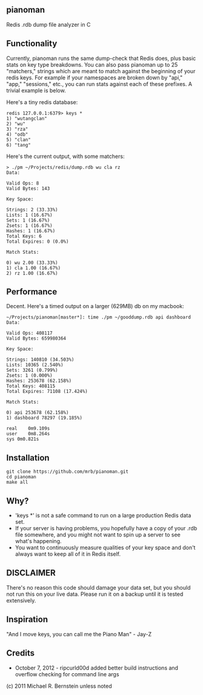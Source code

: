 pianoman
--------

Redis .rdb dump file analyzer in C

Functionality
-------------

Currently, pianoman runs the same dump-check that Redis does, plus basic stats
on key type breakdowns.  You can also pass pianoman up to 25 "matchers," strings
which are meant to match against the beginning of your redis keys.  For example
if your namespaces are broken down by "api," "app," "sessions," etc., you can
run stats against each of these prefixes.  A trivial example is below.

Here's a tiny redis database:

    redis 127.0.0.1:6379> keys *
    1) "wutangclan"
    2) "wu"
    3) "rza"
    4) "odb"
    5) "clan"
    6) "tang"

Here's the current output, with some matchers:

    > ./pm ~/Projects/redis/dump.rdb wu cla rz
    Data:

    Valid Ops: 8
    Valid Bytes: 143

    Key Space:

    Strings: 2 (33.33%)
    Lists: 1 (16.67%)
    Sets: 1 (16.67%)
    Zsets: 1 (16.67%)
    Hashes: 1 (16.67%)
    Total Keys: 6
    Total Expires: 0 (0.0%)

    Match Stats:

    0) wu 2.00 (33.33%)
    1) cla 1.00 (16.67%)
    2) rz 1.00 (16.67%)

Performance
-----------

Decent. Here's a timed output on a larger (629MB) db on my macbook:

    ~/Projects/pianoman[master*]: time ./pm ~/gooddump.rdb api dashboard
    Data:

    Valid Ops: 408117
    Valid Bytes: 659980364

    Key Space:

    Strings: 140810 (34.503%)
    Lists: 10365 (2.540%)
    Sets: 3261 (0.799%)
    Zsets: 1 (0.000%)
    Hashes: 253678 (62.158%)
    Total Keys: 408115
    Total Expires: 71108 (17.424%)

    Match Stats:

    0) api 253678 (62.158%)
    1) dashboard 78297 (19.185%)

    real	0m9.109s
    user	0m8.264s
    sys	0m0.821s


Installation
------------

	git clone https://github.com/mrb/pianoman.git
	cd pianoman
	make all

Why?
----

* 'keys *' is not a safe command to run on a large production Redis data set.
* If your server is having problems, you hopefully have a copy of your .rdb file
somewhere, and you might not want to spin up a server to see what's happening.
* You want to continuously measure qualities of your key space and don't always
want to keep all of it in Redis itself.

DISCLAIMER
----------

There's no reason this code should damage your data set, but you should not run
this on your live data.  Please run it on a backup until it is tested extensively.

Inspiration
-----------

"And I move keys, you can call me the Piano Man" - Jay-Z

Credits
-------
- October 7, 2012 - ripcurld00d added better build instructions and overflow checking for command line args

(c) 2011 Michael R. Bernstein unless noted
